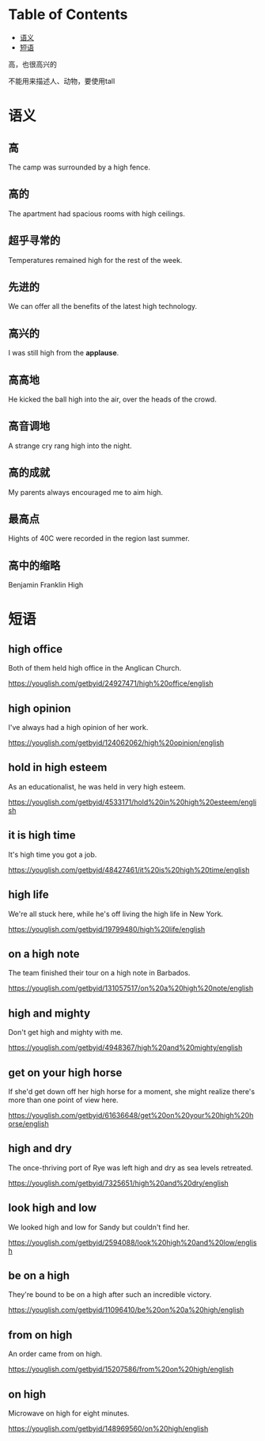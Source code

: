 
# Table of Contents

-   [语义](#orgb45084d)
-   [短语](#org62ad991)

高，也很高兴的

<div class="notes" id="orgc481a94">
<p>
不能用来描述人、动物，要使用tall
</p>

</div>


<a id="orgb45084d"></a>

# 语义


## 高

The camp was surrounded by a high fence.


## 高的

The apartment had spacious rooms with high ceilings.


## 超乎寻常的

Temperatures remained high for the rest of the week.


## 先进的

We can offer all the benefits of the latest high technology.


## 高兴的

I was still high from the **applause**.


## 高高地

He kicked the ball high into the air, over the heads of the crowd.


## 高音调地

A strange cry rang high into the night.


## 高的成就

My parents always encouraged me to aim high.


## 最高点

Hights of 40C were recorded in the region last summer.


## 高中的缩略

Benjamin Franklin High


<a id="org62ad991"></a>

# 短语


## high office

Both of them held high office in the Anglican Church.

<https://youglish.com/getbyid/24927471/high%20office/english>


## high opinion

I've always had a high opinion of her work.

<https://youglish.com/getbyid/124062062/high%20opinion/english>


## hold in high esteem

As an educationalist, he was held in very high esteem.

<https://youglish.com/getbyid/4533171/hold%20in%20high%20esteem/english>


## it is high time

It's high time you got a job.

<https://youglish.com/getbyid/48427461/it%20is%20high%20time/english>


## high life

We're all stuck here, while he's off living the high life in New York.

<https://youglish.com/getbyid/19799480/high%20life/english>


## on a high note

The team finished their tour on a high note in Barbados.

<https://youglish.com/getbyid/131057517/on%20a%20high%20note/english>


## high and mighty

Don't get high and mighty with me.

<https://youglish.com/getbyid/4948367/high%20and%20mighty/english>


## get on your high horse

If she'd get down off her high horse for a moment, she might realize there's more than one point of view here.

<https://youglish.com/getbyid/61636648/get%20on%20your%20high%20horse/english>


## high and dry

The once-thriving port of Rye was left high and dry as sea levels retreated.

<https://youglish.com/getbyid/7325651/high%20and%20dry/english>


## look high and low

We looked high and low for Sandy but couldn't find her.

<https://youglish.com/getbyid/2594088/look%20high%20and%20low/english>


## be on a high

They're bound to be on a high after such an incredible victory.

<https://youglish.com/getbyid/11096410/be%20on%20a%20high/english>


## from on high

An order came from on high.

<https://youglish.com/getbyid/15207586/from%20on%20high/english>


## on high

Microwave on high for eight minutes.

<https://youglish.com/getbyid/148969560/on%20high/english>
